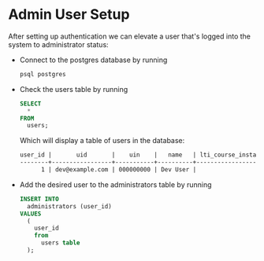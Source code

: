 # Admin User Setup

After setting up authentication we can elevate a user that's logged into the system to administrator status:

- Connect to the postgres database by running

  ```sh
  psql postgres
  ```

- Check the users table by running

  ```sql
  SELECT
    *
  FROM
    users;
  ```

  Which will display a table of users in the database:

  ```txt
  user_id |       uid       |    uin    |   name   | lti_course_instance_id | lti_user_id | lti_context_id | institution_id | deleted_at
  --------+-----------------+-----------+----------+------------------------+-------------+----------------+----------------+------------
        1 | dev@example.com | 000000000 | Dev User |                        |             |                |              1 |
  ```

- Add the desired user to the administrators table by running

  ```sql
  INSERT INTO
    administrators (user_id)
  VALUES
    (
      user_id
      from
        users table
    );
  ```
